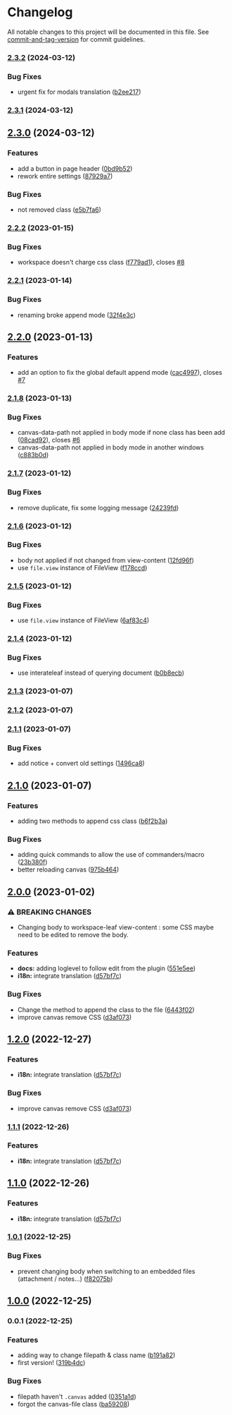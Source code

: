 # Changelog

All notable changes to this project will be documented in this file. See [commit-and-tag-version](https://github.com/absolute-version/commit-and-tag-version) for commit guidelines.

### [2.3.2](https://github.com/Lisandra-dev/obsidian-canvas-css-class/compare/2.3.1...2.3.2) (2024-03-12)


### Bug Fixes

* urgent fix for modals translation ([b2ee217](https://github.com/Lisandra-dev/obsidian-canvas-css-class/commit/b2ee2171495ac99b9ef7cf6171ce7a6df9a293b9))

### [2.3.1](https://github.com/Lisandra-dev/obsidian-canvas-css-class/compare/2.3.0...2.3.1) (2024-03-12)

## [2.3.0](https://github.com/Lisandra-dev/obsidian-canvas-css-class/compare/2.2.2...2.3.0) (2024-03-12)


### Features

* add a button in page header ([0bd9b52](https://github.com/Lisandra-dev/obsidian-canvas-css-class/commit/0bd9b527ffb47ae6dbfbfa3fcf3e61497db4e516))
* rework entire settings ([87929a7](https://github.com/Lisandra-dev/obsidian-canvas-css-class/commit/87929a709000d46273f676ef991187a11afa8172))


### Bug Fixes

* not removed class ([e5b7fa6](https://github.com/Lisandra-dev/obsidian-canvas-css-class/commit/e5b7fa69ded468ba0fe103527c953bfd9e66da02))

### [2.2.2](https://github.com/Lisandra-dev/canvas-css-class/compare/2.2.1...2.2.2) (2023-01-15)


### Bug Fixes

* workspace doesn't charge css class ([f779ad1](https://github.com/Lisandra-dev/canvas-css-class/commit/f779ad1b6d181aa9d660bbd0df5a8a92191f82d5)), closes [#8](https://github.com/Lisandra-dev/canvas-css-class/issues/8)

### [2.2.1](https://github.com/Lisandra-dev/canvas-css-class/compare/2.2.0...2.2.1) (2023-01-14)


### Bug Fixes

* renaming broke append mode ([32f4e3c](https://github.com/Lisandra-dev/canvas-css-class/commit/32f4e3c6254b3f81ad3cfa88f9195bcc5e4c7a69))

## [2.2.0](https://github.com/Lisandra-dev/canvas-css-class/compare/2.1.8...2.2.0) (2023-01-13)


### Features

* add an option to fix the global default append mode ([cac4997](https://github.com/Lisandra-dev/canvas-css-class/commit/cac4997867d0bc6b156b97ed64f7d54676eb8e0c)), closes [#7](https://github.com/Lisandra-dev/canvas-css-class/issues/7)

### [2.1.8](https://github.com/Lisandra-dev/canvas-css-class/compare/2.1.7...2.1.8) (2023-01-13)


### Bug Fixes

* canvas-data-path not applied in body mode if none class has been add ([08cad92](https://github.com/Lisandra-dev/canvas-css-class/commit/08cad9262520583de716743339ba25e68ce49b85)), closes [#6](https://github.com/Lisandra-dev/canvas-css-class/issues/6)
* canvas-data-path not applied in body mode in another windows ([c883b0d](https://github.com/Lisandra-dev/canvas-css-class/commit/c883b0de597d6b81aca6335f350010fc0b099ef3))

### [2.1.7](https://github.com/Lisandra-dev/canvas-css-class/compare/2.1.6...2.1.7) (2023-01-12)


### Bug Fixes

* remove duplicate, fix some logging message ([24239fd](https://github.com/Lisandra-dev/canvas-css-class/commit/24239fda2e739afb53f57ce43f1481d6ca7d37d3))

### [2.1.6](https://github.com/Lisandra-dev/canvas-css-class/compare/2.1.5...2.1.6) (2023-01-12)


### Bug Fixes

* body not applied if not changed from view-content ([12fd96f](https://github.com/Lisandra-dev/canvas-css-class/commit/12fd96ff67e1c265db9eb8e19555a75f1b37a1a6))
* use `file.view` instance of FileView ([f178ccd](https://github.com/Lisandra-dev/canvas-css-class/commit/f178ccd09b4f0b2f585f992c176a572cbf97b96b))

### [2.1.5](https://github.com/Lisandra-dev/canvas-css-class/compare/2.1.4...2.1.5) (2023-01-12)


### Bug Fixes

* use `file.view` instance of FileView ([6af83c4](https://github.com/Lisandra-dev/canvas-css-class/commit/6af83c46c9bbd46b2b02fbcf246b64ac2a7bad07))

### [2.1.4](https://github.com/Lisandra-dev/canvas-css-class/compare/2.1.3...2.1.4) (2023-01-12)


### Bug Fixes

* use interateleaf instead of querying document ([b0b8ecb](https://github.com/Lisandra-dev/canvas-css-class/commit/b0b8ecb5b948ff3603fd48c4be6f8a1ab307ee78))

### [2.1.3](https://github.com/Lisandra-dev/canvas-css-class/compare/2.1.2...2.1.3) (2023-01-07)

### [2.1.2](https://github.com/Lisandra-dev/canvas-css-class/compare/2.1.1...2.1.2) (2023-01-07)

### [2.1.1](https://github.com/Lisandra-dev/canvas-css-class/compare/2.1.0...2.1.1) (2023-01-07)


### Bug Fixes

* add notice + convert old settings ([1496ca8](https://github.com/Lisandra-dev/canvas-css-class/commit/1496ca8936e56c2e1f62da7ff5ae3bbb50d40db7))

## [2.1.0](https://github.com/Lisandra-dev/canvas-css-class/compare/2.0.0...2.1.0) (2023-01-07)


### Features

* adding two methods to append css class ([b6f2b3a](https://github.com/Lisandra-dev/canvas-css-class/commit/b6f2b3a986bd4a0ec9c6c279ab6caca2f3d7effd))


### Bug Fixes

* adding quick commands to allow the use of commanders/macro ([23b380f](https://github.com/Lisandra-dev/canvas-css-class/commit/23b380f6731e6a8c259d241efc9b1642c19fb1ad))
* better reloading canvas ([975b464](https://github.com/Lisandra-dev/canvas-css-class/commit/975b464a023540b5f4136871f156acedab69ce0a))

## [2.0.0](https://github.com/Lisandra-dev/canvas-css-class/compare/1.0.1...2.0.0) (2023-01-02)


### ⚠ BREAKING CHANGES

* Changing body to workspace-leaf view-content : some CSS maybe need to be edited to remove the body.

### Features

* **docs:** adding loglevel to follow edit from the plugin ([551e5ee](https://github.com/Lisandra-dev/canvas-css-class/commit/551e5eeea4c80bc8e89be5c8754dd9b7a7ecc82f))
* **i18n:** integrate translation ([d57bf7c](https://github.com/Lisandra-dev/canvas-css-class/commit/d57bf7c8a252343cf783b8d0156d3ae4fecc7c87))


### Bug Fixes

* Change the method to append the class to the file ([6443f02](https://github.com/Lisandra-dev/canvas-css-class/commit/6443f0222af5339bc87ce4994e2b4ae56f48ca8a))
* improve canvas remove CSS ([d3af073](https://github.com/Lisandra-dev/canvas-css-class/commit/d3af0731ebc20ab38f80030ee279c384e3ad5a40))

## [1.2.0](https://github.com/Lisandra-dev/canvas-css-class/compare/1.0.1...1.2.0) (2022-12-27)


### Features

* **i18n:** integrate translation ([d57bf7c](https://github.com/Lisandra-dev/canvas-css-class/commit/d57bf7c8a252343cf783b8d0156d3ae4fecc7c87))


### Bug Fixes

* improve canvas remove CSS ([d3af073](https://github.com/Lisandra-dev/canvas-css-class/commit/d3af0731ebc20ab38f80030ee279c384e3ad5a40))

### [1.1.1](https://github.com/Lisandra-dev/canvas-css-class/compare/1.0.1...1.1.1) (2022-12-26)


### Features

* **i18n:** integrate translation ([d57bf7c](https://github.com/Lisandra-dev/canvas-css-class/commit/d57bf7c8a252343cf783b8d0156d3ae4fecc7c87))

## [1.1.0](https://github.com/Lisandra-dev/canvas-css-class/compare/1.0.1...1.1.0) (2022-12-26)


### Features

* **i18n:** integrate translation ([d57bf7c](https://github.com/Lisandra-dev/canvas-css-class/commit/d57bf7c8a252343cf783b8d0156d3ae4fecc7c87))

### [1.0.1](https://github.com/Lisandra-dev/canvas-css-class/compare/1.0.0...1.0.1) (2022-12-25)


### Bug Fixes

* prevent changing body when switching to an embedded files (attachment / notes...) ([f82075b](https://github.com/Lisandra-dev/canvas-css-class/commit/f82075bb9e38dcf116894a65aa7fa29ee6fb6a42))

## [1.0.0](https://github.com/Lisandra-dev/canvas-css-class/compare/0.0.1...1.0.0) (2022-12-25)

### 0.0.1 (2022-12-25)


### Features

* adding way to change filepath & class name ([b191a82](https://github.com/Lisandra-dev/canvas-css-class/commit/b191a821e95bc04d8f388c39aeb42bb6e4f6c3d8))
* first version! ([319b4dc](https://github.com/Lisandra-dev/canvas-css-class/commit/319b4dc0726fffa607bec91c0663290eb624743a))


### Bug Fixes

* filepath haven't `.canvas` added ([0351a1d](https://github.com/Lisandra-dev/canvas-css-class/commit/0351a1d93dfffc727cd3a9959a439054bdddf83f))
* forgot the canvas-file class ([ba59208](https://github.com/Lisandra-dev/canvas-css-class/commit/ba59208023fdec80ab9b3b570acbec0dc5b45787))
